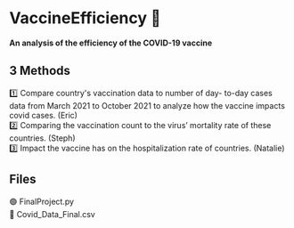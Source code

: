# VaccineEfficiency :syringe:
**An analysis of the efficiency of the COVID-19 vaccine**

## 3 Methods
:one: Compare country's vaccination data to number of day- to-day cases data from March 2021 to October 2021 to analyze how the vaccine impacts covid cases. (Eric)<br />
:two: Comparing the vaccination count to the virus’ mortality rate of these countries. (Steph)<br />
:three: Impact the vaccine has on the hospitalization rate of countries. (Natalie)<br />


## Files
🟢 FinalProject.py  <br/>
🔵 Covid_Data_Final.csv

